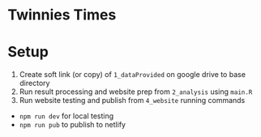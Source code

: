# Twinnies Times

# Setup

1. Create soft link (or copy) of `1_dataProvided` on google drive to base directory
1. Run result processing and website prep from `2_analysis` using `main.R`
1. Run website testing and publish from `4_website` running commands

- `npm run dev` for local testing
- `npm run pub` to publish to netlify
